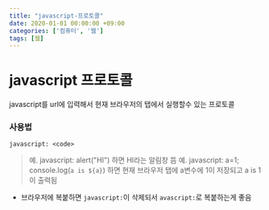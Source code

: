 ```yaml
---
title: "javascript-프로토콜"
date: 2020-01-01 00:00:00 +09:00
categories: ['컴퓨터', '웹']
tags: [웹]
---
```


# javascript 프로토콜
javascript를 url에 입력해서 현재 브라우저의 탭에서 실행할수 있는 프로토콜

### 사용법
`javascript: <code>`
> 예. javascript: alert("HI") 하면 HI라는 알림창 뜸
> 예. javascript: a=1; console.log(`a is ${a}`) 하면 현재 브라우저 탭에 a변수에 1이 저장되고 a is 1 이 출력됨
- 브라우저에 복붙하면 `javascript:`이 삭제되서 `avascript:`로 복붙하는게 좋음